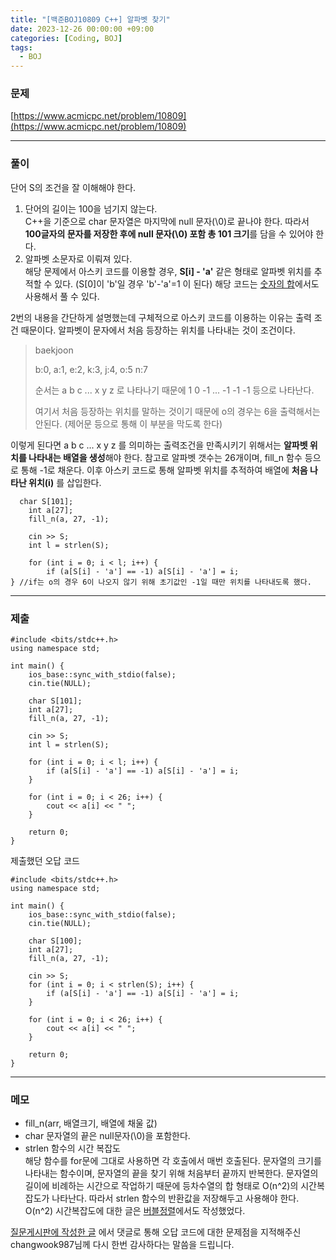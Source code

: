 ```yaml
---
title: "[백준BOJ10809 C++] 알파벳 찾기"
date: 2023-12-26 00:00:00 +09:00
categories: [Coding, BOJ]
tags:
  - BOJ
---
```

### 문제
[https://www.acmicpc.net/problem/10809](https://www.acmicpc.net/problem/10809)<br>

***

### 풀이
단어 S의 조건을 잘 이해해야 한다.

1. 단어의 길이는 100을 넘기지 않는다.<br/>
   C++을 기준으로 char 문자열은 마지막에 null 문자(\0)로 끝나야 한다. 따라서 **100글자의 문자를 저장한 후에 null 문자(\0) 포함 총 101 크기**를 담을 수 있어야 한다. 
2. 알파벳 소문자로 이뤄져 있다.<br/>
   해당 문제에서 아스키 코드를 이용할 경우, **S[i] - 'a'** 같은 형태로 알파벳 위치를 추적할 수 있다. (S[0]이 'b'일 경우 'b'-'a'=1 이 된다) 해당 코드는 [숫자의 합](https://www.acmicpc.net/problem/11720)에서도 사용해서 풀 수 있다.

2번의 내용을 간단하게 설명했는데 구체적으로 아스키 코드를 이용하는 이유는 출력 조건 때문이다. 알파벳이 문자에서 처음 등장하는 위치를 나타내는 것이 조건이다. 

> baekjoon
>
> b:0, a:1, e:2, k:3, j:4, o:5 n:7
>
> 순서는 a b c ... x y z 로 나타나기 때문에 1 0 -1 ... -1 -1 -1 등으로 나타난다.
>
> 여기서 처음 등장하는 위치를 말하는 것이기 때문에 o의 경우는 6을 출력해서는 안된다. (제어문 등으로 통해 이 부분을 막도록 한다)

이렇게 된다면 a b c ... x y z 를 의미하는 출력조건을 만족시키기 위해서는 **알파벳 위치를 나타내는 배열을 생성**해야 한다. 참고로 알파벳 갯수는 26개이며, fill_n 함수 등으로 통해 -1로 채운다. 이후 아스키 코드로 통해 알파벳 위치를 추적하여 배열에 **처음 나타난 위치(i)** 를 삽입한다. 

```
  char S[101];
	int a[27];
	fill_n(a, 27, -1);

	cin >> S;
	int l = strlen(S);

	for (int i = 0; i < l; i++) {
		if (a[S[i] - 'a'] == -1) a[S[i] - 'a'] = i;
} //if는 o의 경우 6이 나오지 않기 위해 초기값인 -1일 때만 위치를 나타내도록 했다.
```

***

### 제출

```C++17
#include <bits/stdc++.h>
using namespace std;

int main() {
	ios_base::sync_with_stdio(false);
	cin.tie(NULL);

	char S[101];
	int a[27];
	fill_n(a, 27, -1);

	cin >> S;
	int l = strlen(S);

	for (int i = 0; i < l; i++) {
		if (a[S[i] - 'a'] == -1) a[S[i] - 'a'] = i;
	}

	for (int i = 0; i < 26; i++) {
		cout << a[i] << " ";
	}

	return 0;
}
```

제출했던 오답 코드
```C++17
#include <bits/stdc++.h>
using namespace std;

int main() {
	ios_base::sync_with_stdio(false);
	cin.tie(NULL);

	char S[100];
	int a[27];
	fill_n(a, 27, -1);

	cin >> S;
	for (int i = 0; i < strlen(S); i++) {
		if (a[S[i] - 'a'] == -1) a[S[i] - 'a'] = i;
	}

	for (int i = 0; i < 26; i++) {
		cout << a[i] << " ";
	}

	return 0;
}
```

***

### 메모

- fill_n(arr, 배열크기, 배열에 채울 값)
- char 문자열의 끝은 null문자(\0)을 포함한다.
- strlen 함수의 시간 복잡도<br/>
  해당 함수를 for문에 그대로 사용하면 각 호출에서 매번 호출된다. 문자열의 크기를 나타내는 함수이며, 문자열의 끝을 찾기 위해 처음부터 끝까지 반복한다. 문자열의 길이에 비례하는 시간으로 작업하기 때문에 등차수열의 합 형태로 O(n^2)의 시간복잡도가 나타난다. 따라서 strlen 함수의 반환값을 저장해두고 사용해야 한다. O(n^2) 시간복잡도에 대한 글은 [버블정렬](https://doyeonghyun.github.io/2023/12/23/%EB%B2%84%EB%B8%94%EC%A0%95%EB%A0%AC/)에서도 작성했었다.

[질문게시판에 작성한 글](https://www.acmicpc.net/board/view/132382) 에서 댓글로 통해 오답 코드에 대한 문제점을 지적해주신 changwook987님께 다시 한번 감사하다는 말씀을 드립니다.
